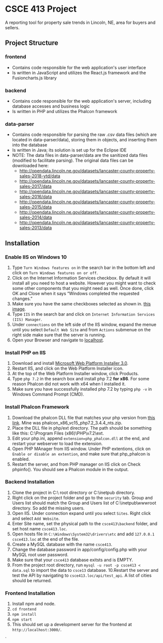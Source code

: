 # CSCE 413 Project

A reporting tool for property sale trends in Lincoln, NE, area for buyers and sellers.

## Project Structure

### frontend

* Contains code responsible for the web application's user interface
* Is written in JavaScript and utilizes the React.js framework and the Fusioncharts.js library

### backend

* Contains code responsible for the web application's server, including database accesses and business logic
* Is written in PHP and utilizes the Phalcon framework

### data-parser

* Contains code responsible for parsing the raw .csv data files (which are located in data-parser/data), storing them in objects, and inserting them into the database
* Is written in Java; its solution is set up for the Eclipse IDE
* NOTE: The data files in data-parser/data are the sanitized data files (modified to facilitate parsing). The original data files can be downloaded here:
  * http://opendata.lincoln.ne.gov/datasets/lancaster-county-property-sales-2018-ytd/data
  * http://opendata.lincoln.ne.gov/datasets/lancaster-county-property-sales-2017/data
  * http://opendata.lincoln.ne.gov/datasets/lancaster-county-property-sales-2016/data
  * http://opendata.lincoln.ne.gov/datasets/lancaster-county-property-sales-2015/data
  * http://opendata.lincoln.ne.gov/datasets/lancaster-county-property-sales-2014/data
  * http://opendata.lincoln.ne.gov/datasets/lancaster-county-property-sales-2013/data

## Installation
### Enable IIS on Windows 10
1. Type `Turn Windows features on` in the search bar in the bottom left and click on `Turn Windows features on or off`. 
2. Click on the Internet Information Services checkbox. By default it will install all you need to host a website. However you might want to check some other components that you might need as well. Once done, click OK and Close when it says “Windows completed the requested changes.”
3. Make sure you have the same checkboxes selected as shown in. [this image](https://asset.itnota.com/wp-content/uploads/IIS-Windows-Features.png).
4. Type `IIS` in the search bar and click on `Internet Information Services (IIS) Manager`.
5. Under `connections` on the left side of the IIS window, expand the menue until you select `Default Web Site` and from `Actions` submenue on the right side make sure that the server is running.
6. Open your Browser and navigate to [localhost](http://localhost).

### Install PHP on IIS
1. Download and install [Microsoft Web Platform Installer 3.0](https://www.microsoft.com/web/downloads/platform.aspx).
3. Restart IIS, and click on the Web Platform Installer icon.
4. At the top of the Web Platform Installer window, click Products.
5. Type `php 7.2` in the search box and install php 7.2 **for x86**. For some reason Phalcon did not work with x64 when I installed it.
6. Make sure you have successfully installed php 7.2 by typing `php -v` in Windows Command Prompt (CMD).

### Install Phalcon Framework
1. Download the phalcon DLL file that matches your php version from [this link](https://github.com/phalcon/cphalcon/releases/tag/v3.4.4). Mine was phalcon_x86_vc15_php7.2_3.4.4_nts.zip.
2. Place the DLL file in php/ext directory. The path should be something like this: C:\Program Files (x86)\PHP\v7.2\ext.
3. Edit your php.ini, append `extension=php_phalcon.dll` at the end, and restart your webserver to load the extension.
4. Open PHP MAnager from IIS window. Under PHP extentions, click on `Enable or disable an extention`, and make sure that php_phalcon is enabled.
5. Restart the server, and from PHP manager on IIS click on Check phpinfo(). You should see a Phalcon module in the output. 

### Backend Installation
1. Clone the project in C:\ root directory or C:\inetpub directory.
2. Right click on the project folder and go to the `security` tab. Group and Users list should match the Group and Users list of C:\inetpub\wwwroot directory. So add the missing users.
3. Open IIS. Under connection expand until you select `Sites`. Right click and select `Add Website`.
4. Enter Site name, set the physical path to the `csce413\backend` folder, and set host name `csce413.loc`.
5. Open hosts file in `C:\Windows\System32\drivers\etc` and add `127.0.0.1 csce413.loc` at the end of the file. 
6. Create a MySQL database with the name `csce413`.
7. Change the database password in app/config/config.php with your MySQL root user password. 
8. Make sure that your `csce413` database exitsts and is EMPTY.
9. From the project root directory, run `mysql -u root -p csce413 < data.sql` to import the data to `csce13` database. 
10.Restart the server and test the API by navigating to `csce413.loc/api/test_api`. A list of cities should be returned. 


### Frontend Installation
1. Install npm and node.
2. `cd frontend`
2. `npm install`
3. `npm start`
4. This should set up a development server for the frontend at `http://localhost:3000/`.


`
